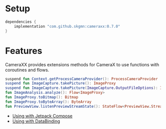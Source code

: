 # Setup

```gradle
dependencies {
    implementation "com.github.skgmn:cameraxx:0.7.0"
}
```

# Features

CameraXX provides extensions methods for CameraX to use functions with coroutines and flows.

```kotlin
suspend fun Context.getProcessCameraProvider(): ProcessCameraProvider
suspend fun ImageCapture.takePicture(): ImageProxy
suspend fun ImageCapture.takePicture(ImageCapture.OutputFileOptions): ImageCapture.OutputFileResults
fun ImageAnalysis.analyze(): Flow<ImageProxy>
fun ImageProxy.toBitmap(): Bitmap
fun ImageProxy.toByteArray(): ByteArray
fun PreviewView.listenPreviewStreamState(): StateFlow<PreviewView.StreamState?>
```

* [Using with Jetpack Compose](https://github.com/skgmn/CameraXX/tree/master/library-composable)
* [Using with DataBinding](https://github.com/skgmn/CameraXX/tree/master/library-bindingadapter)
